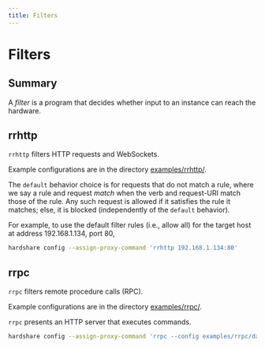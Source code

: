 ```yaml
---
title: Filters
---
```


# Filters

## Summary

A *filter* is a program that decides whether input to an instance can reach the hardware.


## rrhttp

`rrhttp` filters HTTP requests and WebSockets.

Example configurations are in the directory [examples/rrhttp/](https://github.com/rerobots/hardshare/tree/main/examples/rrhttp).

The `default` behavior choice is for requests that do not match a rule,
where we say a rule and request *match* when the verb and request-URI match those
of the rule. Any such request is allowed if it satisfies the rule it matches;
else, it is blocked (independently of the `default` behavior).

For example, to use the default filter rules (i.e., allow all) for the target
host at address 192.168.1.134, port 80,

```bash
hardshare config --assign-proxy-command 'rrhttp 192.168.1.134:80'
```


## rrpc

`rrpc` filters remote procedure calls (RPC).

Example configurations are in the directory [examples/rrpc/](https://github.com/rerobots/hardshare/tree/main/examples/rrpc).

`rrpc` presents an HTTP server that executes commands.

```bash
hardshare config --assign-proxy-command 'rrpc --config examples/rrpc/date.yaml'
```
